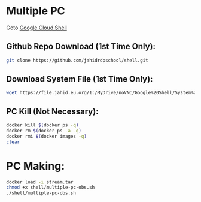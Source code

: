 # Multiple PC

Goto [Google Cloud Shell](https://shell.cloud.google.com/cloudshell/open?page=editor&shellonly=true&show=terminal&authuser=)

## Github Repo Download (1st Time Only):

```bash
git clone https://github.com/jahidrdpschool/shell.git
```

## Download System File (1st Time Only):

```bash
wget https://file.jahid.eu.org/1:/MyDrive/noVNC/Google%20Shell/System%20Files/stream.tar
```

## PC Kill (Not Necessary):

```bash
docker kill $(docker ps -q)
docker rm $(docker ps -a -q)
docker rmi $(docker images -q)
clear
```

# PC Making:

```bash
docker load -i stream.tar
chmod +x shell/multiple-pc-obs.sh
./shell/multiple-pc-obs.sh
```


